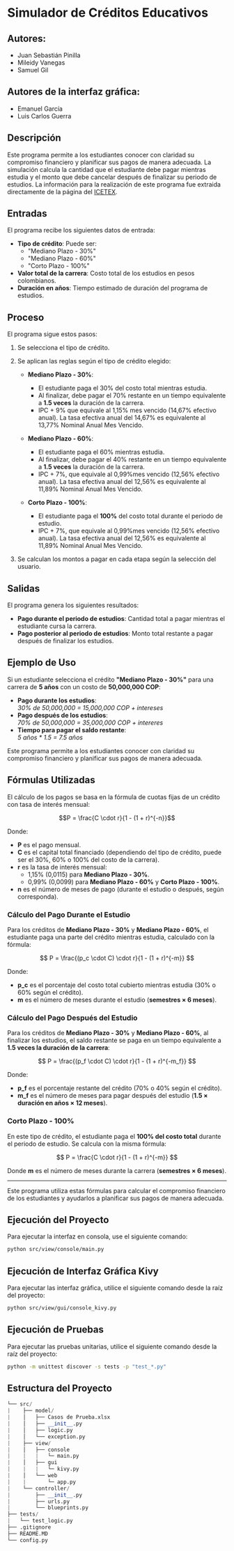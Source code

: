 # Simulador de Créditos Educativos

## Autores:
- Juan Sebastián Pinilla
- Mileidy Vanegas
- Samuel Gil

## Autores de la interfaz gráfica:
- Emanuel García
- Luis Carlos Guerra

## Descripción

Este programa permite a los estudiantes conocer con claridad su compromiso financiero y planificar sus pagos de manera adecuada. La simulación calcula la cantidad que el estudiante debe pagar mientras estudia y el monto que debe cancelar después de finalizar su periodo de estudios. La información para la realización de este programa fue extraida directamente de la página del [ICETEX](https://web.icetex.gov.co/es/creditos/tu-eliges).

## Entradas

El programa recibe los siguientes datos de entrada:

- **Tipo de crédito**: Puede ser:
  - "Mediano Plazo - 30%"
  - "Mediano Plazo - 60%"
  - "Corto Plazo - 100%"
- **Valor total de la carrera**: Costo total de los estudios en pesos colombianos.
- **Duración en años**: Tiempo estimado de duración del programa de estudios.

## Proceso

El programa sigue estos pasos:

1. Se selecciona el tipo de crédito.
2. Se aplican las reglas según el tipo de crédito elegido:

   - **Mediano Plazo - 30%**:
     - El estudiante paga el 30% del costo total mientras estudia.
     - Al finalizar, debe pagar el 70% restante en un tiempo equivalente a **1.5 veces** la duración de la carrera.
     - IPC + 9% que equivale al 1,15% mes vencido (14,67% efectivo anual). La tasa efectiva anual del 14,67% es equivalente al 13,77% Nominal Anual Mes Vencido. 

   - **Mediano Plazo - 60%**:
     - El estudiante paga el 60% mientras estudia.
     - Al finalizar, debe pagar el 40% restante en un tiempo equivalente a **1.5 veces** la duración de la carrera.
     - IPC + 7%, que equivale al 0,99%mes vencido (12,56% efectivo anual). La tasa efectiva anual del 12,56% es equivalente al 11,89% Nominal Anual Mes Vencido. 

   - **Corto Plazo - 100%**:
     - El estudiante paga el **100%** del costo total durante el periodo de estudio.
     - IPC + 7%, que equivale al 0,99%mes vencido (12,56% efectivo anual). La tasa efectiva anual del 12,56% es equivalente al 11,89% Nominal Anual Mes Vencido. 

3. Se calculan los montos a pagar en cada etapa según la selección del usuario.

## Salidas

El programa genera los siguientes resultados:

- **Pago durante el periodo de estudios**: Cantidad total a pagar mientras el estudiante cursa la carrera.
- **Pago posterior al periodo de estudios**: Monto total restante a pagar después de finalizar los estudios.

## Ejemplo de Uso

Si un estudiante selecciona el crédito **"Mediano Plazo - 30%"** para una carrera de **5 años** con un costo de **50,000,000 COP**:

- **Pago durante los estudios**:  
  *30% de 50,000,000 = 15,000,000 COP + intereses*
- **Pago después de los estudios**:  
  *70% de 50,000,000 = 35,000,000 COP + intereres*
- **Tiempo para pagar el saldo restante**:  
  *5 años * 1.5 = 7.5 años*

Este programa permite a los estudiantes conocer con claridad su compromiso financiero y planificar sus pagos de manera adecuada.

## Fórmulas Utilizadas

El cálculo de los pagos se basa en la fórmula de cuotas fijas de un crédito con tasa de interés mensual:

$$P = \frac{C \cdot r}{1 - (1 + r)^{-n}}$$

Donde:
- **P** es el pago mensual.
- **C** es el capital total financiado (dependiendo del tipo de crédito, puede ser el 30%, 60% o 100% del costo de la carrera).
- **r** es la tasa de interés mensual:
  - 1,15% (0,0115) para **Mediano Plazo - 30%**.
  - 0,99% (0,0099) para **Mediano Plazo - 60%** y **Corto Plazo - 100%**.
- **n** es el número de meses de pago (durante el estudio o después, según corresponda).

### **Cálculo del Pago Durante el Estudio**
Para los créditos de **Mediano Plazo - 30%** y **Mediano Plazo - 60%**, el estudiante paga una parte del crédito mientras estudia, calculado con la fórmula:

$$
P = \frac{(p_c \cdot C) \cdot r}{1 - (1 + r)^{-m}}
$$

Donde:
- **p_c** es el porcentaje del costo total cubierto mientras estudia (30% o 60% según el crédito).
- **m** es el número de meses durante el estudio (**semestres × 6 meses**).

### **Cálculo del Pago Después del Estudio**
Para los créditos de **Mediano Plazo - 30%** y **Mediano Plazo - 60%**, al finalizar los estudios, el saldo restante se paga en un tiempo equivalente a **1.5 veces la duración de la carrera**:

$$
P = \frac{(p_f \cdot C) \cdot r}{1 - (1 + r)^{-m_f}}
$$

Donde:
- **p_f** es el porcentaje restante del crédito (70% o 40% según el crédito).
- **m_f** es el número de meses para pagar después del estudio (**1.5 × duración en años × 12 meses**).

### **Corto Plazo - 100%**
En este tipo de crédito, el estudiante paga el **100% del costo total** durante el periodo de estudio. Se calcula con la misma fórmula:

$$
P = \frac{C \cdot r}{1 - (1 + r)^{-m}}
$$

Donde **m** es el número de meses durante la carrera (**semestres × 6 meses**).

---
Este programa utiliza estas fórmulas para calcular el compromiso financiero de los estudiantes y ayudarlos a planificar sus pagos de manera adecuada.


## Ejecución del Proyecto

Para ejecutar la interfaz en consola, use el siguiente comando:

```sh
python src/view/console/main.py
```
## Ejecución de Interfaz Gráfica Kivy

Para ejecutar las interfaz gráfica, utilice el siguiente comando desde la raíz del proyecto:

```sh
python src/view/gui/console_kivy.py
```

## Ejecución de Pruebas

Para ejecutar las pruebas unitarias, utilice el siguiente comando desde la raíz del proyecto:

```sh
python -m unittest discover -s tests -p "test_*.py"
```

## Estructura del Proyecto

```python
└── src/
|    ├── model/ 
|    │   ├── Casos de Prueba.xlsx
|    │   ├── __init__.py 
|    │   ├── logic.py 
|    │   └── exception.py 
|    ├── view/
|    │   ├── console
|    |   |   └─ main.py
|    │   ├── gui
|    |   |   └─ kivy.py
|    │   └── web
|    |       └─ app.py
|    └── controller/
|        ├── __init__.py 
|        ├── urls.py
|        └── blueprints.py
├── tests/
|   └── test_logic.py 
├── .gitignore
├── README.MD
└── config.py
```
